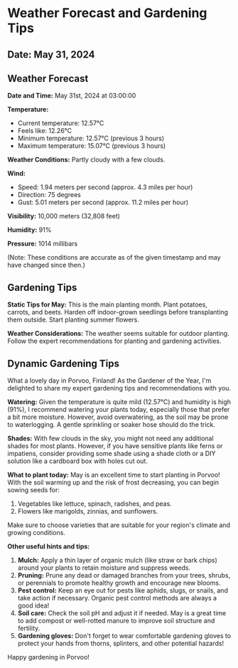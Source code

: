 # Weather Forecast and Gardening Tips
## Date: May 31, 2024

## Weather Forecast
**Date and Time:** May 31st, 2024 at 03:00:00

**Temperature:**
- Current temperature: 12.57°C
- Feels like: 12.26°C
- Minimum temperature: 12.57°C (previous 3 hours)
- Maximum temperature: 15.07°C (previous 3 hours)

**Weather Conditions:** Partly cloudy with a few clouds.

**Wind:**
- Speed: 1.94 meters per second (approx. 4.3 miles per hour)
- Direction: 75 degrees
- Gust: 5.01 meters per second (approx. 11.2 miles per hour)

**Visibility:** 10,000 meters (32,808 feet)

**Humidity:** 91%

**Pressure:** 1014 millibars

(Note: These conditions are accurate as of the given timestamp and may have changed since then.)
## Gardening Tips
**Static Tips for May:**
This is the main planting month. Plant potatoes, carrots, and beets. Harden off indoor-grown seedlings before transplanting them outside. Start planting summer flowers.

**Weather Considerations:**
The weather seems suitable for outdoor planting. Follow the expert recommendations for planting and gardening activities.
## Dynamic Gardening Tips
What a lovely day in Porvoo, Finland! As the Gardener of the Year, I'm delighted to share my expert gardening tips and recommendations with you.

**Watering:**
Given the temperature is quite mild (12.57°C) and humidity is high (91%), I recommend watering your plants today, especially those that prefer a bit more moisture. However, avoid overwatering, as the soil may be prone to waterlogging. A gentle sprinkling or soaker hose should do the trick.

**Shades:**
With few clouds in the sky, you might not need any additional shades for most plants. However, if you have sensitive plants like ferns or impatiens, consider providing some shade using a shade cloth or a DIY solution like a cardboard box with holes cut out.

**What to plant today:**
May is an excellent time to start planting in Porvoo! With the soil warming up and the risk of frost decreasing, you can begin sowing seeds for:

1. Vegetables like lettuce, spinach, radishes, and peas.
2. Flowers like marigolds, zinnias, and sunflowers.

Make sure to choose varieties that are suitable for your region's climate and growing conditions.

**Other useful hints and tips:**

1. **Mulch:** Apply a thin layer of organic mulch (like straw or bark chips) around your plants to retain moisture and suppress weeds.
2. **Pruning:** Prune any dead or damaged branches from your trees, shrubs, or perennials to promote healthy growth and encourage new blooms.
3. **Pest control:** Keep an eye out for pests like aphids, slugs, or snails, and take action if necessary. Organic pest control methods are always a good idea!
4. **Soil care:** Check the soil pH and adjust it if needed. May is a great time to add compost or well-rotted manure to improve soil structure and fertility.
5. **Gardening gloves:** Don't forget to wear comfortable gardening gloves to protect your hands from thorns, splinters, and other potential hazards!

Happy gardening in Porvoo!